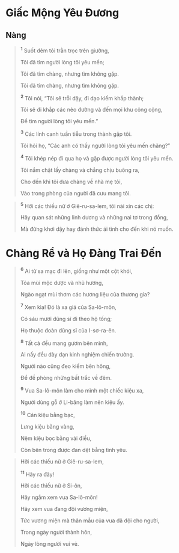 # Giấc Mộng Yêu Ðương

## Nàng

> <sup><b>1</b></sup> Suốt đêm tôi trằn trọc trên giường,
> 
> Tôi đã tìm người lòng tôi yêu mến;
> 
> Tôi đã tìm chàng, nhưng tìm không gặp.
> 
> Tôi đã tìm chàng, nhưng tìm không gặp.
> 
> <sup><b>2</b></sup> Tôi nói, “Tôi sẽ trỗi dậy, đi dạo kiếm khắp thành;
> 
> Tôi sẽ đi khắp các nẻo đường và đến mọi khu công cộng,
> 
> Ðể tìm người lòng tôi yêu mến.”
> 
> <sup><b>3</b></sup> Các lính canh tuần tiễu trong thành gặp tôi.
> 
> Tôi hỏi họ, “Các anh có thấy người lòng tôi yêu mến chăng?”
> 
> <sup><b>4</b></sup> Tôi khép nép đi qua họ và gặp được người lòng tôi yêu mến.
> 
> Tôi nắm chặt lấy chàng và chẳng chịu buông ra,
> 
> Cho đến khi tôi đưa chàng về nhà mẹ tôi,
> 
> Vào trong phòng của người đã cưu mang tôi.
>


> <sup><b>5</b></sup> Hỡi các thiếu nữ ở Giê-ru-sa-lem, tôi nài xin các chị:
> 
> Hãy quan sát những linh dương và những nai tơ trong đồng,
> 
> Mà đừng khơi dậy hay đánh thức ái tình cho đến khi nó muốn.
>


# Chàng Rể và Họ Ðàng Trai Ðến

> <sup><b>6</b></sup> Ai từ sa mạc đi lên, giống như một cột khói,
> 
> Tỏa mùi mộc dược và nhũ hương,
> 
> Ngào ngạt mùi thơm các hương liệu của thương gia?
> 
> <sup><b>7</b></sup> Xem kìa! Ðó là xa giá của Sa-lô-môn,
> 
> Có sáu mươi dũng sĩ đi theo hộ tống;
> 
> Họ thuộc đoàn dũng sĩ của I-sơ-ra-ên.
> 
> <sup><b>8</b></sup> Tất cả đều mang gươm bên mình,
> 
> Ai nấy đều dày dạn kinh nghiệm chiến trường.
> 
> Người nào cũng đeo kiếm bên hông,
> 
> Ðể đề phòng những bất trắc về đêm.
> 
> <sup><b>9</b></sup> Vua Sa-lô-môn làm cho mình một chiếc kiệu xa,
> 
> Người dùng gỗ ở Li-băng làm nên kiệu ấy.
> 
> <sup><b>10</b></sup> Cán kiệu bằng bạc,
> 
> Lưng kiệu bằng vàng,
> 
> Nệm kiệu bọc bằng vải điều,
> 
> Còn bên trong được đan dệt bằng tình yêu.
>


> Hỡi các thiếu nữ ở Giê-ru-sa-lem,
> 
> <sup><b>11</b></sup> Hãy ra đây!
> 
> Hỡi các thiếu nữ ở Si-ôn,
> 
> Hãy ngắm xem vua Sa-lô-môn!
> 
> Hãy xem vua đang đội vương miện,
> 
> Tức vương miện mà thân mẫu của vua đã đội cho người,
> 
> Trong ngày người thành hôn,
> 
> Ngày lòng người vui vẻ.
>